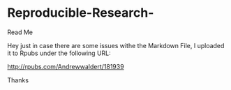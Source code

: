 # Reproducible-Research-
Read Me

Hey just in case there are some issues withe the Markdown File, I uploaded it to Rpubs under the following URL: 

http://rpubs.com/Andrewwaldert/181939

Thanks 
